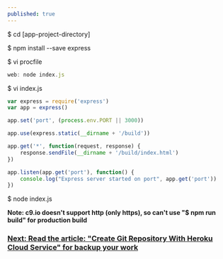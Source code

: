 ```yaml
---
published: true
---
```


$ cd [app-project-directory]

$ npm install --save express

$ vi procfile

```	javascript
web: node index.js
```

$ vi index.js 

```javascript
var express = require('express')
var app = express()

app.set('port', (process.env.PORT || 3000))

app.use(express.static(__dirname + '/build'))

app.get('*', function(request, response) {
	response.sendFile(__dirname + '/build/index.html')	
})

app.listen(app.get('port'), function() {
	console.log("Express server started on port", app.get('port'))
})

```

$ node index.js

**Note: c9.io doesn't support http (only https), so can't use "$ npm run build" for production build**

### [Next: Read the article: "Create Git Repository With Heroku Cloud Service" for backup your work](https://mania7539.github.io/articles/create-git-repository-with-heroku-cloud-service.html)
